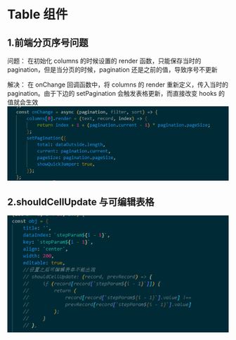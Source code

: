# Table 组件

## 1.前端分页序号问题

问题： 在初始化 columns 的时候设置的 render 函数，只能保存当时的 pagination，但是当分页的时候，pagination 还是之前的值，导致序号不更新

解决： 在 onChange 回调函数中，将 columns 的 render 重新定义，传入当时的 pagination。由于下边的 setPagination 会触发表格更新，而直接改变 hooks 的值就会生效
![](img/%E5%89%8D%E7%AB%AF%E5%88%86%E9%A1%B5.png)

## 2.shouldCellUpdate 与可编辑表格

![](img/%E5%8F%AF%E7%BC%96%E8%BE%91%E8%A1%A8%E6%A0%BC%E4%B8%8D%E7%94%9F%E6%95%88.png)
